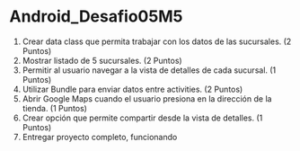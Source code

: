 # Android_Desafio05M5
1. Crear data class que permita trabajar con los datos de las sucursales.
(2 Puntos)
2. Mostrar listado de 5 sucursales.
(2 Puntos)
3. Permitir al usuario navegar a la vista de detalles de cada sucursal.
(1 Puntos)
4. Utilizar Bundle para enviar datos entre activities.
(2 Puntos)
5. Abrir Google Maps cuando el usuario presiona en la dirección de la tienda.
(1 Puntos)
6. Crear opción que permite compartir desde la vista de detalles.
(1 Puntos)
7. Entregar proyecto completo, funcionando

